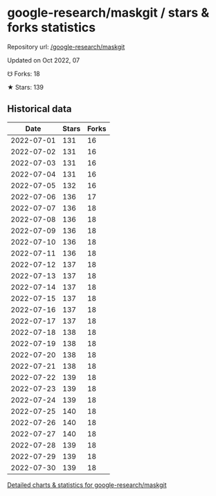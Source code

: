 # google-research/maskgit / stars & forks statistics

Repository url: [/google-research/maskgit](https://github.com/google-research/maskgit)

Updated on Oct 2022, 07

☋ Forks: 18

★ Stars: 139

## Historical data
| Date | Stars | Forks |
|------|-------|-------|
| 2022-07-01 | 131 | 16 | 
| 2022-07-02 | 131 | 16 | 
| 2022-07-03 | 131 | 16 | 
| 2022-07-04 | 131 | 16 | 
| 2022-07-05 | 132 | 16 | 
| 2022-07-06 | 136 | 17 | 
| 2022-07-07 | 136 | 18 | 
| 2022-07-08 | 136 | 18 | 
| 2022-07-09 | 136 | 18 | 
| 2022-07-10 | 136 | 18 | 
| 2022-07-11 | 136 | 18 | 
| 2022-07-12 | 137 | 18 | 
| 2022-07-13 | 137 | 18 | 
| 2022-07-14 | 137 | 18 | 
| 2022-07-15 | 137 | 18 | 
| 2022-07-16 | 137 | 18 | 
| 2022-07-17 | 137 | 18 | 
| 2022-07-18 | 138 | 18 | 
| 2022-07-19 | 138 | 18 | 
| 2022-07-20 | 138 | 18 | 
| 2022-07-21 | 138 | 18 | 
| 2022-07-22 | 139 | 18 | 
| 2022-07-23 | 139 | 18 | 
| 2022-07-24 | 139 | 18 | 
| 2022-07-25 | 140 | 18 | 
| 2022-07-26 | 140 | 18 | 
| 2022-07-27 | 140 | 18 | 
| 2022-07-28 | 139 | 18 | 
| 2022-07-29 | 139 | 18 | 
| 2022-07-30 | 139 | 18 | 


[Detailed charts & statistics for google-research/maskgit](https://reviewgithub.com/rep/google-research/maskgit)

